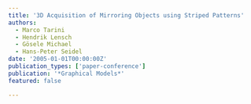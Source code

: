 ```yaml
---
title: '3D Acquisition of Mirroring Objects using Striped Patterns'
authors:
  - Marco Tarini
  - Hendrik Lensch
  - Gösele Michael
  - Hans-Peter Seidel
date: '2005-01-01T00:00:00Z'
publication_types: ['paper-conference']
publication: '*Graphical Models*'
featured: false

---
```

